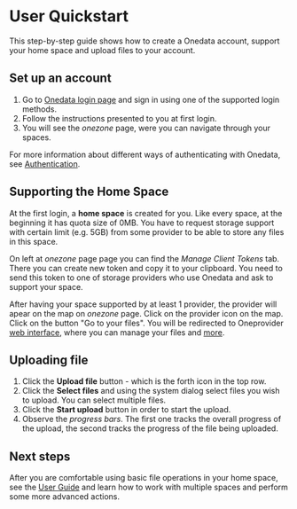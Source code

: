 # User Quickstart
This step-by-step guide shows how to create a Onedata account, support your home space and upload files to your account.

## Set up an account
1. Go to [Onedata login page](https://onedata.org/login) and sign in using one of the supported login methods.
2. Follow the instructions presented to you at first login.
3. You will see the *onezone* page, were you can navigate through your spaces.

For more information about different ways of authenticating with Onedata, see [Authentication](solutions/authentication.md).
<!--For more information about managing your account, see [Account management](account_management.md).
-->
## Supporting the Home Space
At the first login, a **home space** is created for you.
Like every space, at the beginning it has quota size of 0MB. You have to request storage support with certain limit (e.g. 5GB) from some provider to be able to store any files in this space.

On left at *onezone* page page you can find the *Manage Client Tokens* tab. There you can create new token and copy it to your clipboard. You need to send this token to one of storage providers who use Onedata and ask to support your space.

After having your space supported by at least 1 provider, the provider will apear on the map on *onezone* page. Click on the provider icon on the map. Click on the button "Go to your files". You will be redirected to Oneprovider [web interface](user_guide.md), where you can manage your files and [more](user_guide.md).

## Uploading file
1. Click the **Upload file** button - which is the forth icon in the top row.
2. Click the **Select files** and using the system dialog select files you wish to upload. You can select multiple files.
3. Click the **Start upload** button in order to start the upload.
4. Observe the *progress bars*. The first one tracks the overall progress of the upload, the second tracks the progress of the file being uploaded.

## Next steps
After you are comfortable using basic file operations in your home space, see the [User Guide](user_guide.md) and learn how to work with multiple spaces and perform some more advanced actions.
